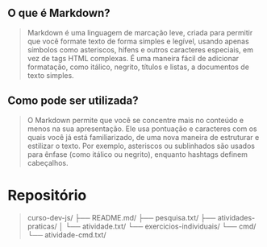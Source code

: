 ## O que é Markdown?

> Markdown é uma linguagem de marcação leve, criada para permitir que você formate texto de forma simples e legível, usando apenas símbolos como asteriscos, hífens e outros caracteres especiais, em vez de tags HTML complexas. É uma maneira fácil de adicionar formatação, como itálico, negrito, títulos e listas, a documentos de texto simples. 

## Como pode ser utilizada?

> O Markdown permite que você se concentre mais no conteúdo e menos na sua apresentação. Ele usa pontuação e caracteres com os quais você já está familiarizado, de uma nova maneira de estruturar e estilizar o texto. Por exemplo, asteriscos ou sublinhados são usados para ênfase (como itálico ou negrito), enquanto hashtags definem cabeçalhos.

# Repositório

> curso-dev-js/
├── README.md/
├── pesquisa.txt/
├── atividades-praticas/
│   └── atividade.txt/
└── exercicios-individuais/
    └── cmd/
        └── atividade-cmd.txt/
